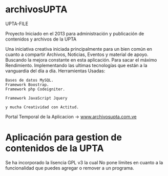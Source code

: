 archivosUPTA
============
UPTA-FILE

Proyecto Iniciado en el 2013 para administración y publicación de contenidos y archivos de la UPTA

Una iniciativa creativa iniciada principalmente para un bien común en cuanto a compartir Archivos, Noticias, Eventos y material de apoyo. Buscando la mejora constante en esta aplicación. Para sacar el máximo Rendimiento. Implementando las ultimas tecnologías que están a la vanguardia del día a día. Herramientas Usadas:

    Bases de datos MySQL.
    Framework Boostrap.
    Framework php Codeigniter.

    Framework JavaScript Jquery

    y mucha Creatividad con Actitud.

Portal Temporal de la Aplicacion -> www.archivosupta.com.ve

<h1>Aplicación para gestion de contenidos de la UPTA</h1>
Se ha incorporado la lisencia GPL v3 la cual No pone límites en cuanto a la funcionalidad que puedes agregar o remover a un programa. 
